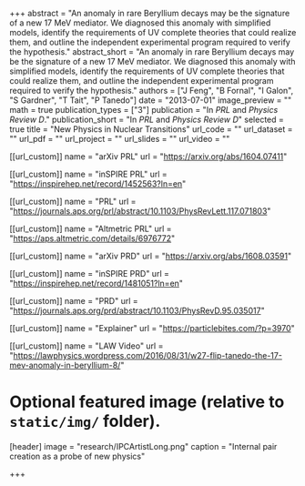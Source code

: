 +++
abstract = "An anomaly in rare Beryllium decays may be the signature of a new 17 MeV mediator. We diagnosed this anomaly with simplified models, identify the requirements of UV complete theories that could realize them, and outline the independent experimental program required to verify the hypothesis."
abstract_short = "An anomaly in rare Beryllium decays may be the signature of a new 17 MeV mediator. We diagnosed this anomaly with simplified models, identify the requirements of UV complete theories that could realize them, and outline the independent experimental program required to verify the hypothesis."
authors = ["J Feng", "B Fornal", "I Galon", "S Gardner", "T Tait", "P Tanedo"]
date = "2013-07-01"
image_preview = ""
math = true
publication_types = ["3"]
publication = "In *PRL* and *Physics Review D*."
publication_short = "In *PRL* and *Physics Review D*"
selected = true
title = "New Physics in Nuclear Transitions"
url_code = ""
url_dataset = ""
url_pdf = ""
url_project = ""
url_slides = ""
url_video = ""

[[url_custom]]
name = "arXiv PRL"
url = "https://arxiv.org/abs/1604.07411"

[[url_custom]]
name = "inSPIRE PRL"
url = "https://inspirehep.net/record/1452563?ln=en"


[[url_custom]]
name = "PRL"
url = "https://journals.aps.org/prl/abstract/10.1103/PhysRevLett.117.071803"

[[url_custom]]
name = "Altmetric PRL"
url = "https://aps.altmetric.com/details/6976772"

[[url_custom]]
name = "arXiv PRD"
url = "https://arxiv.org/abs/1608.03591"

[[url_custom]]
name = "inSPIRE PRD"
url = "https://inspirehep.net/record/1481051?ln=en"

[[url_custom]]
name = "PRD"
url = "https://journals.aps.org/prd/abstract/10.1103/PhysRevD.95.035017"

[[url_custom]]
name = "Explainer"
url = "https://particlebites.com/?p=3970"

[[url_custom]]
name = "LAW Video"
url = "https://lawphysics.wordpress.com/2016/08/31/w27-flip-tanedo-the-17-mev-anomaly-in-beryllium-8/"



# Optional featured image (relative to `static/img/` folder).
[header]
image = "research/IPCArtistLong.png"
caption = "Internal pair creation as a probe of new physics"

+++

<!-- More detail can easily be written here using *Markdown* and $\rm \LaTeX$ math code. -->
